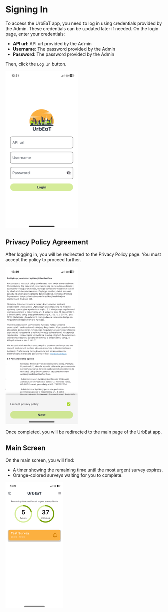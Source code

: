 # Signing In

To access the UrbEaT app, you need to log in using credentials provided by the Admin. These credentials can be updated later if needed.
On the login page, enter your credentials:
- **API url**: API url provided by the Admin
- **Username**: The password provided by the Admin
- **Password**: The password provided by the Admin

Then, click the `Log In` button.

<img alt="alt text" height="500" src="imgs/login_screen.PNG"/>

## Privacy Policy Agreement
After logging in, you will be redirected to the Privacy Policy page. You must accept the policy to proceed further.

<img alt="alt text" height="500" src="imgs/privacy_policy_screen.PNG"/>

Once completed, you will be redirected to the main page of the UrbEat app.

## Main Screen
On the main screen, you will find:
- A timer showing the remaining time until the most urgent survey expires.
- Orange-colored surveys waiting for you to complete.

![alt text](imgs/main_screen.PNG)